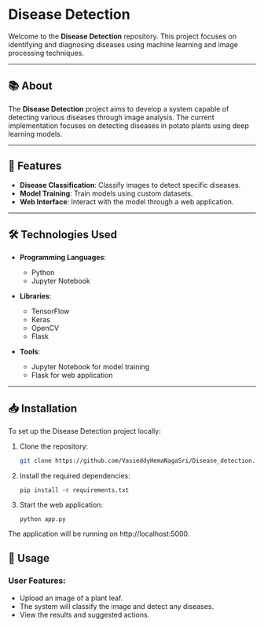 # Disease Detection

Welcome to the **Disease Detection** repository. This project focuses on identifying and diagnosing diseases using machine learning and image processing techniques.

---

## 📚 About

The **Disease Detection** project aims to develop a system capable of detecting various diseases through image analysis. The current implementation focuses on detecting diseases in potato plants using deep learning models.

---

## 🚀 Features

- **Disease Classification**: Classify images to detect specific diseases.
- **Model Training**: Train models using custom datasets.
- **Web Interface**: Interact with the model through a web application.

---

## 🛠️ Technologies Used

- **Programming Languages**:
  - Python
  - Jupyter Notebook

- **Libraries**:
  - TensorFlow
  - Keras
  - OpenCV
  - Flask

- **Tools**:
  - Jupyter Notebook for model training
  - Flask for web application

---

## 📥 Installation

To set up the Disease Detection project locally:

1. Clone the repository:

   ```bash
   git clone https://github.com/VasieddyHemaNagaSri/Disease_detection.git
2. Install the required dependencies:

       pip install -r requirements.txt


3. Start the web application:

       python app.py


The application will be running on http://localhost:5000.

## 📄 Usage

### User Features:
- Upload an image of a plant leaf.
- The system will classify the image and detect any diseases.
- View the results and suggested actions.

